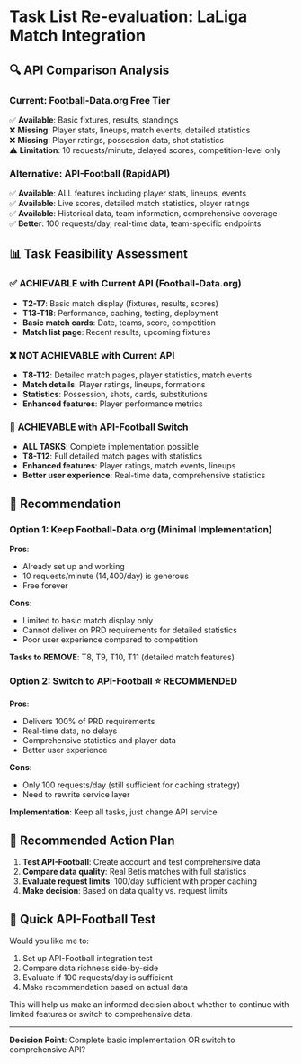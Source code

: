 # Task List Re-evaluation: LaLiga Match Integration

## 🔍 **API Comparison Analysis**

### Current: Football-Data.org Free Tier
✅ **Available**: Basic fixtures, results, standings  
❌ **Missing**: Player stats, lineups, match events, detailed statistics  
❌ **Missing**: Player ratings, possession data, shot statistics  
⚠️ **Limitation**: 10 requests/minute, delayed scores, competition-level only  

### Alternative: API-Football (RapidAPI)
✅ **Available**: ALL features including player stats, lineups, events  
✅ **Available**: Live scores, detailed match statistics, player ratings  
✅ **Available**: Historical data, team information, comprehensive coverage  
✅ **Better**: 100 requests/day, real-time data, team-specific endpoints  

## 📊 **Task Feasibility Assessment**

### ✅ **ACHIEVABLE with Current API** (Football-Data.org)
- **T2-T7**: Basic match display (fixtures, results, scores)
- **T13-T18**: Performance, caching, testing, deployment
- **Basic match cards**: Date, teams, score, competition
- **Match list page**: Recent results, upcoming fixtures

### ❌ **NOT ACHIEVABLE with Current API**
- **T8-T12**: Detailed match pages, player statistics, match events
- **Match details**: Player ratings, lineups, formations
- **Statistics**: Possession, shots, cards, substitutions
- **Enhanced features**: Player performance metrics

### 🔄 **ACHIEVABLE with API-Football Switch**
- **ALL TASKS**: Complete implementation possible
- **T8-T12**: Full detailed match pages with statistics
- **Enhanced features**: Player ratings, match events, lineups
- **Better user experience**: Real-time data, comprehensive statistics

## 🎯 **Recommendation**

### Option 1: Keep Football-Data.org (Minimal Implementation)
**Pros**:
- Already set up and working
- 10 requests/minute (14,400/day) is generous
- Free forever

**Cons**:
- Limited to basic match display only
- Cannot deliver on PRD requirements for detailed statistics
- Poor user experience compared to competition

**Tasks to REMOVE**: T8, T9, T10, T11 (detailed match features)

### Option 2: Switch to API-Football ⭐ **RECOMMENDED**
**Pros**:
- Delivers 100% of PRD requirements
- Real-time data, no delays
- Comprehensive statistics and player data
- Better user experience

**Cons**:
- Only 100 requests/day (still sufficient for caching strategy)
- Need to rewrite service layer

**Implementation**: Keep all tasks, just change API service

## 🚀 **Recommended Action Plan**

1. **Test API-Football**: Create account and test comprehensive data
2. **Compare data quality**: Real Betis matches with full statistics
3. **Evaluate request limits**: 100/day sufficient with proper caching
4. **Make decision**: Based on data quality vs. request limits

## 🔧 **Quick API-Football Test**

Would you like me to:
1. Set up API-Football integration test
2. Compare data richness side-by-side
3. Evaluate if 100 requests/day is sufficient
4. Make recommendation based on actual data

This will help us make an informed decision about whether to continue with limited features or switch to comprehensive data.

---

**Decision Point**: Complete basic implementation OR switch to comprehensive API?
